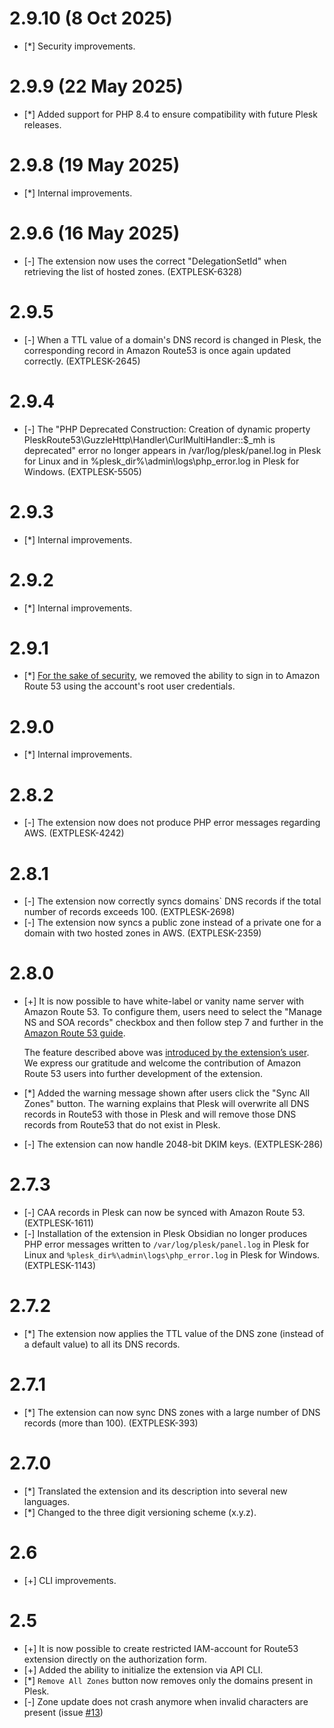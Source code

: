 # 2.9.10 (8 Oct 2025)

* [*] Security improvements.

# 2.9.9 (22 May 2025)

* [*] Added support for PHP 8.4 to ensure compatibility with future Plesk releases.

# 2.9.8 (19 May 2025)

* [*] Internal improvements.

# 2.9.6 (16 May 2025)

* [-] The extension now uses the correct "DelegationSetId" when retrieving the list of hosted zones. (EXTPLESK-6328)

# 2.9.5

* [-] When a TTL value of a domain\'s DNS record is changed in Plesk, the corresponding record in Amazon Route53 is once again updated correctly. (EXTPLESK-2645)

# 2.9.4

* [-] The "PHP Deprecated Construction: Creation of dynamic property PleskRoute53\GuzzleHttp\Handler\CurlMultiHandler::$_mh is deprecated" error no longer appears in /var/log/plesk/panel.log in Plesk for Linux and in %plesk_dir%\admin\logs\php_error.log in Plesk for Windows. (EXTPLESK-5505)

# 2.9.3

* [*] Internal improvements.

# 2.9.2

* [*] Internal improvements.

# 2.9.1

* [*] [For the sake of security](https://docs.aws.amazon.com/signin/latest/userguide/introduction-to-root-user-sign-in-tutorial.html), we removed the ability to sign in to Amazon Route 53 using the account's root user credentials.

# 2.9.0

* [*] Internal improvements.

# 2.8.2

* [-] The extension now does not produce PHP error messages regarding AWS. (EXTPLESK-4242)

# 2.8.1

* [-] The extension now correctly syncs domains` DNS records if the total number of records exceeds 100. (EXTPLESK-2698)
* [-] The extension now syncs a public zone instead of a private one for a domain with two hosted zones in AWS. (EXTPLESK-2359)

# 2.8.0

* [+] It is now possible to have white-label or vanity name server with Amazon Route 53. To configure them, users need to select the "Manage NS and SOA records" checkbox and then follow step 7 and further in the [Amazon Route 53 guide](https://docs.aws.amazon.com/Route53/latest/DeveloperGuide/white-label-name-servers.html).

  The feature described above was [introduced by the extension’s user](https://github.com/plesk/ext-route53/pull/40). 
  We express our gratitude and welcome the contribution of Amazon Route 53 users into further development of the extension.

* [*] Added the warning message shown after users click the "Sync All Zones" button. The warning explains that Plesk will overwrite all DNS records in Route53 with those in Plesk and will remove those DNS records from Route53 that do not exist in Plesk.
* [-] The extension can now handle 2048-bit DKIM keys. (EXTPLESK-286)

# 2.7.3

* [-] CAA records in Plesk can now be synced with Amazon Route 53. (EXTPLESK-1611)
* [-] Installation of the extension in Plesk Obsidian no longer produces PHP error messages written to `/var/log/plesk/panel.log` in Plesk for Linux and `%plesk_dir%\admin\logs\php_error.log` in Plesk for Windows. (EXTPLESK-1143)

# 2.7.2

* [*] The extension now applies the TTL value of the DNS zone (instead of a default value) to all its DNS records.

# 2.7.1

* [*] The extension can now sync DNS zones with a large number of DNS records (more than 100). (EXTPLESK-393)

# 2.7.0

* [*] Translated the extension and its description into several new languages.
* [*] Changed to the three digit versioning scheme (x.y.z).

# 2.6

* [+] CLI improvements.

# 2.5

* [+] It is now possible to create restricted IAM-account for Route53 extension directly on the authorization form.
* [+] Added the ability to initialize the extension via API CLI.
* [*] `Remove All Zones` button now removes only the domains present in Plesk.
* [-] Zone update does not crash anymore when invalid characters are present (issue [#13](https://github.com/plesk/ext-route53/issues/13))
